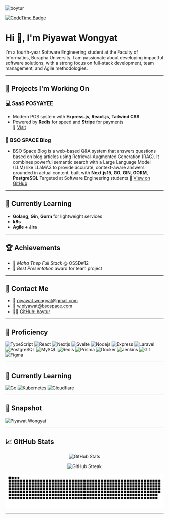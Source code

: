 <img src="https://komarev.com/ghpvc/?username=boytur&label=Profile%20views&color=0e75b6&style=flat" alt="boytur" />

[![CodeTime Badge](https://img.shields.io/endpoint?style=for-the-badge&color=222&url=https%3A%2F%2Fapi.codetime.dev%2Fshield%3Fid%3D24267%26project%3D%26in=86400000)](https://codetime.dev)

# Hi 👋, I'm Piyawat Wongyat

I'm a fourth-year Software Engineering student at the Faculty of Informatics, Burapha University. I am passionate about developing impactful software solutions, with a strong focus on full-stack development, team management, and Agile methodologies.

---

## 🔧 Projects I'm Working On

### 💻 SaaS POSYAYEE
- Modern POS system with **Express.js**, **React.js**, **Tailwind CSS**
- Powered by **Redis** for speed and **Stripe** for payments  
🔗 [Visit](https://sale.posyayee.com)

### 📝 BSO SPACE Blog
- BSO Space Blog is a web-based Q&A system that answers questions based on blog articles using Retrieval-Augmented Generation (RAG). It combines powerful semantic search with a Large Language Model (LLM) like LLaMA3 to provide accurate, context-aware answers grounded in actual content. built with **Next.js15**, **GO**, **GIN**, **GORM**, **PostgreSQL** Targeted at Software Engineering students 🔗 [View on GitHub](https://github.com/bsospace/blog-bsospace-mono-repo)

---

## 🌱 Currently Learning
- **Golang**, **Gin**, **Gorm** for lightweight services
- **k8s**
- **Agile + Jira**

---

## 🏆 Achievements
- 🏅 *Maha Thep Full Stack* @ OSSD#12  
- 🎤 *Best Presentation* award for team project

---

## 📧 Contact Me

- 📩 piyawat.wongyat@gmail.com  
- 💼 w.piyawat@bsospace.com  
- 🧑‍💻 [GitHub: boytur](https://github.com/boytur)

---

## 🧠 Proficiency  
![TypeScript](https://skillicons.dev/icons?i=typescript) ![React](https://skillicons.dev/icons?i=react) ![Nextjs](https://skillicons.dev/icons?i=nextjs) ![Svelte](https://skillicons.dev/icons?i=svelte)  ![Nodejs](https://skillicons.dev/icons?i=nodejs) ![Express](https://skillicons.dev/icons?i=express) ![Laravel](https://skillicons.dev/icons?i=laravel)  ![PostgreSQL](https://skillicons.dev/icons?i=postgresql) ![MySQL](https://skillicons.dev/icons?i=mysql) ![Redis](https://skillicons.dev/icons?i=redis)  ![Prisma](https://skillicons.dev/icons?i=prisma) ![Docker](https://skillicons.dev/icons?i=docker) ![Jenkins](https://skillicons.dev/icons?i=jenkins)  ![Git](https://skillicons.dev/icons?i=git) ![Figma](https://skillicons.dev/icons?i=figma)

---

## 🚀 Currently Learning  
![Go](https://skillicons.dev/icons?i=go) ![Kubernetes](https://skillicons.dev/icons?i=kubernetes) ![Cloudflare](https://skillicons.dev/icons?i=cloudflare)


---

## 📸 Snapshot

<img src="https://image.posyayee.com/me.JPG" alt="Piyawat Wongyat" width="180"/>

---

## 📈 GitHub Stats

<p align="center">
  <img src="https://github-readme-stats.vercel.app/api?username=boytur&show_icons=true&locale=en" alt="GitHub Stats" />
</p>

<p align="center">
  <img src="https://github-readme-streak-stats.herokuapp.com/?user=boytur&" alt="GitHub Streak" />
</p>

<p align="center">
  <img src="https://raw.githubusercontent.com/boytur/boytur/refs/heads/output/github-contribution-grid-snake.svg" alt="Contribution Snake" />
</p>

---

